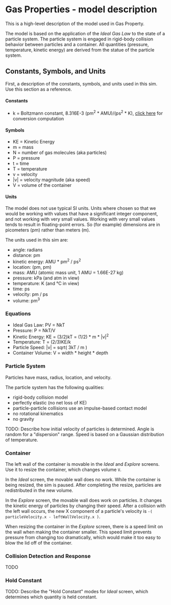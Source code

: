 # Gas Properties - model description

This is a high-level description of the model used in Gas Property.

The model is based on the application of the _Ideal Gas Law_ to the state of a particle system. The particle
system is engaged in rigid-body collision behavior between particles and a container.
All quantities (pressure, temperature, kinetic energy) are derived from the statue of the particle system.

## Constants, Symbols, and Units

First, a description of the constants, symbols, and units used in this sim. Use this section as a reference.

#### Constants

* k = Boltzmann constant, 8.316E-3 (pm<sup>2</sup> * AMU)/(ps<sup>2</sup> * K), [click here](https://github.com/phetsims/gas-properties/blob/master/doc/images/boltzmann-conversion.png) for conversion computation

#### Symbols

* KE = Kinetic Energy
* m = mass
* N = number of gas molecules (aka particles)
* P = pressure
* t = time
* T = temperature
* v = velocity
* |v| = velocity magnitude (aka speed)
* V = volume of the container

#### Units

The model does not use typical SI units. Units where chosen so that we would be working with values that have a 
significant integer component, and not working with very small values.  Working with very small values tends to 
result in floating-point errors. So (for example) dimensions are in picometers (pm) rather than meters (m).

The units used in this sim are:
* angle: radians
* distance: pm
* kinetic energy: AMU * pm<sup>2</sup> / ps<sup>2</sup>
* location: (pm, pm)
* mass: AMU (atomic mass unit, 1 AMU = 1.66E-27 kg)
* pressure: kPa (and atm in view)
* temperature: K (and °C in view)
* time: ps
* velocity: pm / ps
* volume: pm<sup>3</sup>

### Equations

* Ideal Gas Law: PV = NkT  
* Pressure: P = NkT/V
* Kinetic Energy: KE = (3/2)kT = (1/2) * m * |v|<sup>2</sup>
* Temperature: T = (2/3)KE/k
* Particle Speed: |v| = sqrt( 3kT / m )
* Container Volume: V = width * height * depth

### Particle System

Particles have mass, radius, location, and velocity.

The particle system has the following qualities:
* rigid-body collision model
* perfectly elastic (no net loss of KE)
* particle-particle collisions use an impulse-based contact model
* no rotational kinematics
* no gravity

TODO: Describe how initial velocity of particles is determined. Angle is random for a "dispersion" range.
Speed is based on a Gaussian distribution of temperature.

### Container

The left wall of the container is movable in the _Ideal_ and _Explore_ screens. Use it to resize the container,
which changes volume `V`.

In the _Ideal_ screen, the movable wall does no work. While the container is being resized, the sim is paused. 
After completing the resize, particles are redistributed in the new volume.

In the _Explore_ screen, the movable wall does work on particles. It changes the kinetic energy of particles
by changing their speed. After a collision with the left wall occurs, the new X component of a particle's 
velocity is `-( particleVelocity.x - leftWallVelocity.x )`.

When resizing the container in the _Explore_ screen, there is a speed limit on the wall when making
the container smaller.  This speed limit prevents pressure from changing too dramatically, which would 
make it too easy to blow the lid off of the container.

### Collision Detection and Response

TODO

### Hold Constant

TODO: Describe the "Hold Constant" modes for _Ideal_ screen, which determines which quantity is held constant.






